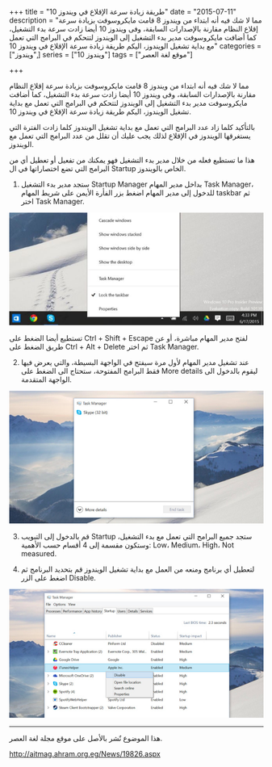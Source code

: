 +++
title = "طريقة زيادة سرعة الإقلاع في ويندوز 10"
date = "2015-07-11"
description = "مما لا شك فيه أنه ابتداء من ويندوز 8 قامت مايكروسوفت بزيادة سرعة إقلاع النظام مقارنة بالإصدارات السابقة، وفى ويندوز 10 أيضا زادت سرعة بدء التشغيل، كما أضافت مايكروسوفت مدير بدء التشغيل إلى الويندوز لتتحكم في البرامج التي تعمل مع بداية تشغيل الويندوز، اليكم طريقة زيادة سرعة الإقلاع في ويندوز 10"
categories = ["ويندوز",]
series = ["ويندوز 10"]
tags = ["موقع لغة العصر"]

+++

مما لا شك فيه أنه ابتداء من ويندوز 8 قامت مايكروسوفت بزيادة سرعة إقلاع النظام مقارنة بالإصدارات السابقة، وفى ويندوز 10 أيضا زادت سرعة بدء التشغيل، كما أضافت مايكروسوفت مدير بدء التشغيل إلى الويندوز لتتحكم في البرامج التي تعمل مع بداية تشغيل الويندوز، اليكم طريقة زيادة سرعة الإقلاع في ويندوز 10.

بالتأكيد كلما زاد عدد البرامج التي تعمل مع بداية تشغيل الويندوز كلما زادت الفترة التي يستغرقها الويندوز في الإقلاع لذلك يجب عليك أن تقلل من عدد البرامج التي تعمل مع الويندوز.

هذا ما تستطيع فعله من خلال مدير بدء التشغيل فهو يمكنك من تفعيل أو تعطيل أي من البرامج التي تضع اختصاراتها في ال Startup الخاص بالويندوز.

1. ستجد مدير بدء التشغيل Startup Manager بداخل مدير المهام Task Manager، للدخول إلى مدير المهام اضغط بزر الفأرة الأيمن على شريط المهام taskbar ثم اختر Task Manager.

![](images/2015-635722412118084596-808.jpg "1")

تستطيع أيضا الضغط على Ctrl + Shift + Escape لفتح مدير المهام مباشرة، أو عن طريق الضغط على Ctrl + Alt + Delete ثم اختر Task Manager.

2. عند تشغيل مدير المهام لأول مرة سيفتح في الواجهة البسيطة، والتي يعرض فيها فقط البرامج المفتوحة، ستحتاج الى الضغط على More details ليقوم بالدخول الى الواجهة المتقدمة.

![](images/2015-635722413092303346-230.jpg "2")

3. قم بالدخول إلى التبويب Startup ستجد جميع البرامج التي تعمل مع بدء التشغيل، وستكون مقسمة إلى 4 أقسام حسب الأهمية: Low، Medium، High، Not measured.

4. لتعطيل أي برنامج ومنعه من العمل مع بداية تشغيل الويندوز قم بتحديد البرنامج ثم اضغط على الزر Disable.

![](images/2015-635722413629803346-980.jpg "4")

---

هذا الموضوع نٌشر باﻷصل على موقع مجلة لغة العصر.

http://aitmag.ahram.org.eg/News/19826.aspx
